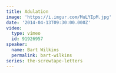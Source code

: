 ```yaml
---
title: Adulation
image: 'https://i.imgur.com/MuLYIpM.jpg'
date: '2014-04-13T09:30:00.000Z'
video:
  type: vimeo
  id: 91926957
speaker:
  name: Bart Wilkins
  permalink: bart-wilkins
series: the-screwtape-letters
---
```


